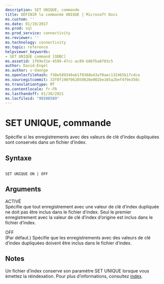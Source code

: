 ```yaml
---
description: SET UNIQUE, commande
title: DÉFINIR la commande UNIQUE | Microsoft Docs
ms.custom: ''
ms.date: 01/19/2017
ms.prod: sql
ms.prod_service: connectivity
ms.reviewer: ''
ms.technology: connectivity
ms.topic: reference
helpviewer_keywords:
- SET UNIQUE command [ODBC]
ms.assetid: 1f69e31e-4599-47cc-ac89-b86fba8703c5
author: David-Engel
ms.author: v-daenge
ms.openlocfilehash: f30e589349ab1f0388e43af0aec132465b1fcdce
ms.sourcegitcommit: 33f0f190f962059826e002be165a2bef4f9e350c
ms.translationtype: MT
ms.contentlocale: fr-FR
ms.lasthandoff: 01/30/2021
ms.locfileid: "99208589"
---
```

# <a name="set-unique-command"></a>SET UNIQUE, commande
Spécifie si les enregistrements avec des valeurs de clé d’index dupliquées sont conservés dans un fichier d’index.  
  
## <a name="syntax"></a>Syntaxe  
  
```  
  
SET UNIQUE ON | OFF  
```  
  
## <a name="arguments"></a>Arguments  
 ACTIVÉ  
 Spécifie que tout enregistrement avec une valeur de clé d’index dupliquée ne doit pas être inclus dans le fichier d’index. Seul le premier enregistrement avec la valeur de clé d’index d’origine est inclus dans le fichier d’index.  
  
 OFF  
 (Par défaut.) Spécifie que les enregistrements avec des valeurs de clé d’index dupliquées doivent être inclus dans le fichier d’index.  
  
## <a name="remarks"></a>Notes  
 Un fichier d’index conserve son paramètre SET UNIQUE lorsque vous émettez la réindexation. Pour plus d’informations, consultez [index](../../odbc/microsoft/index-command.md).
